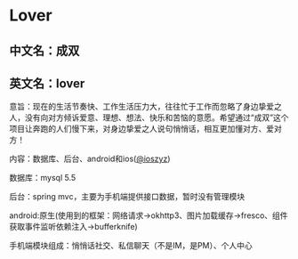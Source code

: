 # Lover
## 中文名：成双
## 英文名：lover

意旨：现在的生活节奏快、工作生活压力大，往往忙于工作而忽略了身边挚爱之人，没有向对方倾诉爱意、理想、想法、快乐和苦恼的意愿。希望通过“成双”这个项目让奔跑的人们慢下来，对身边挚爱之人说句悄悄话，相互更加懂对方、爱对方！

内容：数据库、后台、android和ios([@ioszyz](http://ioszyz.github.io))

数据库：mysql 5.5

后台：spring mvc，主要为手机端提供接口数据，暂时没有管理模块

android:原生(使用到的框架：网络请求->okhttp3、图片加载缓存->fresco、组件获取事件监听依赖注入->bufferknife)

手机端模块组成：悄悄话社交、私信聊天（不是IM，是PM）、个人中心